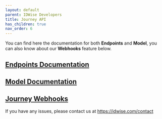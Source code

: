 ```yaml
---
layout: default
parent: IDWise Developers
title: Journey API
has_children: true
nav_order: 6
---
```



You can find here the documentation for both **Endpoints** and **Model**, you can also know about our **Webhooks** feature below.

## [Endpoints Documentation](https://idwi.se/journey-api-v2)

## [Model Documentation](https://idwi.se/journey-model-v2)

## [Journey Webhooks](https://idwi.se/webhooks)

If you have any issues, please contact us at https://idwise.com/contact
